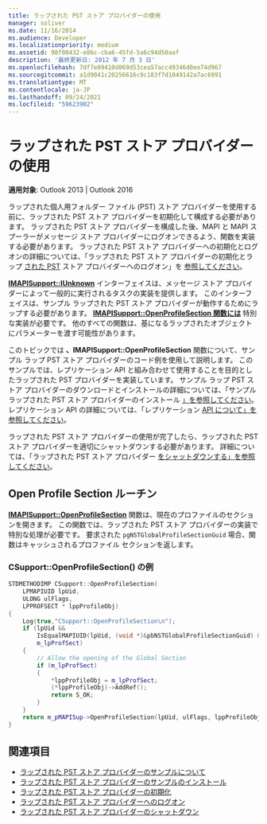 ```yaml
---
title: ラップされた PST ストア プロバイダーの使用
manager: soliver
ms.date: 11/16/2014
ms.audience: Developer
ms.localizationpriority: medium
ms.assetid: 98f08432-e86c-cba6-45fd-5a6c94d50aaf
description: '最終更新日: 2012 年 7 月 3 日'
ms.openlocfilehash: 7df7e09410d069d53cea57acc49346d0ee74d967
ms.sourcegitcommit: a1d9041c20256616c9c183f7d1049142a7ac6991
ms.translationtype: MT
ms.contentlocale: ja-JP
ms.lasthandoff: 09/24/2021
ms.locfileid: "59623902"
---
```

# <a name="using-a-wrapped-pst-store-provider"></a>ラップされた PST ストア プロバイダーの使用

**適用対象**: Outlook 2013 | Outlook 2016 
  
ラップされた個人用フォルダー ファイル (PST) ストア プロバイダーを使用する前に、ラップされた PST ストア プロバイダーを初期化して構成する必要があります。 ラップされた PST ストア プロバイダーを構成した後、MAPI と MAPI スプーラーがメッセージ ストア プロバイダーにログオンできるよう、関数を実装する必要があります。 ラップされた PST ストア プロバイダーへの初期化とログオンの詳細については、「ラップされた PST ストア プロバイダーの初期化とラップ [された PST](initializing-a-wrapped-pst-store-provider.md) ストア プロバイダーへのログオン」を [参照してください](logging-on-to-a-wrapped-pst-store-provider.md)。
  
**[IMAPISupport::IUnknown](imapisupportiunknown.md)** インターフェイスは、メッセージ ストア プロバイダーによって一般的に実行されるタスクの実装を提供します。 このインターフェイスは、サンプル ラップされた PST ストア プロバイダーが動作するためにラップする必要があります。 **[IMAPISupport::OpenProfileSection 関数には](imapisupport-openprofilesection.md)** 特別な実装が必要です。 他のすべての関数は、基になるラップされたオブジェクトにパラメーターを渡す可能性があります。 
  
このトピックでは **、IMAPISupport::OpenProfileSection** 関数について、サンプル ラップ PST ストア プロバイダーのコード例を使用して説明します。 このサンプルでは、レプリケーション API と組み合わせて使用することを目的としたラップされた PST プロバイダーを実装しています。 サンプル ラップ PST ストア プロバイダーのダウンロードとインストールの詳細については、「サンプル ラップされた PST ストア プロバイダーのインストール [」を参照してください](installing-the-sample-wrapped-pst-store-provider.md)。 レプリケーション API の詳細については、「レプリケーション [API について」を参照してください](about-the-replication-api.md)。
  
ラップされた PST ストア プロバイダーの使用が完了したら、ラップされた PST ストア プロバイダーを適切にシャットダウンする必要があります。 詳細については、「ラップされた PST ストア プロバイダー [をシャットダウンする」を参照してください](shutting-down-a-wrapped-pst-store-provider.md)。
  
## <a name="open-profile-section-routine"></a>Open Profile Section ルーチン

**[IMAPISupport::OpenProfileSection](imapisupport-openprofilesection.md)** 関数は、現在のプロファイルのセクションを開きます。 この関数では、ラップされた PST ストア プロバイダーの実装で特別な処理が必要です。 要求された  `pgNSTGlobalProfileSectionGuid` 場合、関数はキャッシュされるプロファイル セクションを返します。 
  
### <a name="csupportopenprofilesection-example"></a>CSupport::OpenProfileSection() の例

```cpp
STDMETHODIMP CSupport::OpenProfileSection( 
    LPMAPIUID lpUid,     
    ULONG ulFlags, 
    LPPROFSECT * lppProfileObj) 
{ 
    Log(true,"CSupport::OpenProfileSection\n"); 
    if (lpUid &&  
        IsEqualMAPIUID(lpUid, (void *)&pbNSTGlobalProfileSectionGuid) &&  
        m_lpProfSect) 
    {      
        // Allow the opening of the Global Section 
        if (m_lpProfSect) 
        { 
            *lppProfileObj = m_lpProfSect; 
            (*lppProfileObj)->AddRef(); 
            return S_OK; 
        } 
    } 
    return m_pMAPISup->OpenProfileSection(lpUid, ulFlags, lppProfileObj); 
}
```

## <a name="see-also"></a>関連項目

- [ラップされた PST ストア プロバイダーのサンプルについて](about-the-sample-wrapped-pst-store-provider.md)
- [ラップされた PST ストア プロバイダーのサンプルのインストール](installing-the-sample-wrapped-pst-store-provider.md)
- [ラップされた PST ストア プロバイダーの初期化](initializing-a-wrapped-pst-store-provider.md)
- [ラップされた PST ストア プロバイダーへのログオン](logging-on-to-a-wrapped-pst-store-provider.md)
- [ラップされた PST ストア プロバイダーのシャットダウン](shutting-down-a-wrapped-pst-store-provider.md)

